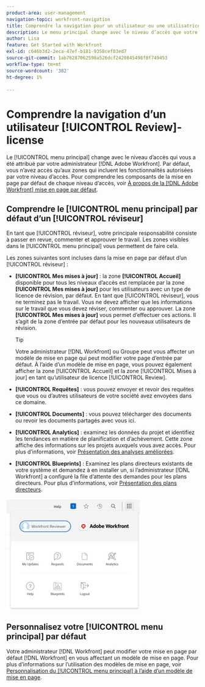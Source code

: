 ```yaml
---
product-area: user-management
navigation-topic: workfront-navigation
title: Comprendre la navigation pour un utilisateur ou une utilisatrice de licence de révision
description: Le menu principal change avec le niveau d’accès que votre administrateur  [!DNL Adobe Workfront] vous a attribué. Par défaut, vous n’avez accès qu’aux zones qui incluent les fonctionnalités autorisées par votre niveau d’accès.
author: Lisa
feature: Get Started with Workfront
exl-id: c646b3d2-2eca-47ef-b181-9358cef03ed7
source-git-commit: 1ab76287062598a526dcf2420845498f8f749453
workflow-type: tm+mt
source-wordcount: '382'
ht-degree: 1%

---
```


# Comprendre la navigation d’un utilisateur [!UICONTROL Review]-license

Le [!UICONTROL menu principal] change avec le niveau d’accès qui vous a été attribué par votre administrateur [!DNL Adobe Workfront]. Par défaut, vous n’avez accès qu’aux zones qui incluent les fonctionnalités autorisées par votre niveau d’accès. Pour comprendre les composants de la mise en page par défaut de chaque niveau d’accès, voir [À propos de la  [!DNL Adobe Workfront] mise en page par défaut](../../../administration-and-setup/customize-workfront/use-layout-templates/about-the-default-wf-layout.md).

## Comprendre le [!UICONTROL menu principal] par défaut d’un [!UICONTROL réviseur]

En tant que [!UICONTROL réviseur], votre principale responsabilité consiste à passer en revue, commenter et approuver le travail. Les zones visibles dans le [!UICONTROL menu principal] vous permettent de faire cela.

Les zones suivantes sont incluses dans la mise en page par défaut d’un [!UICONTROL réviseur] :

* **[!UICONTROL Mes mises à jour]** : la zone **[!UICONTROL Accueil]** disponible pour tous les niveaux d’accès est remplacée par la zone **[!UICONTROL Mes mises à jour]** pour les utilisateurs avec un type de licence de révision, par défaut. En tant que [!UICONTROL réviseur], vous ne terminez pas le travail. Vous ne devez afficher que les informations sur le travail que vous devez réviser, commenter ou approuver. La zone **[!UICONTROL Mes mises à jour]** vous permet d’effectuer ces actions. Il s’agit de la zone d’entrée par défaut pour les nouveaux utilisateurs de révision.

  >[!TIP]
  >
  >Votre administrateur [!DNL Workfront] ou Groupe peut vous affecter un modèle de mise en page qui peut modifier votre page d’entrée par défaut. À l’aide d’un modèle de mise en page, vous pouvez également afficher la zone [!UICONTROL Accueil] et la zone [!UICONTROL Mises à jour] en tant qu’utilisateur de licence [!UICONTROL Review].

* **[!UICONTROL Requêtes]** : vous pouvez envoyer et revoir des requêtes que vous ou d’autres utilisateurs de votre société avez envoyées dans ce domaine.
* **[!UICONTROL Documents]** : vous pouvez télécharger des documents ou revoir les documents partagés avec vous ici.
* **[!UICONTROL Analytics]** : examinez les données du projet et identifiez les tendances en matière de planification et d’achèvement. Cette zone affiche des informations sur les projets auxquels vous avez accès. Pour plus d’informations, voir [Présentation des analyses améliorées](../../../enhanced-analytics/enhanced-analytics-overview.md).

* **[!UICONTROL Blueprints]** : Examinez les plans directeurs existants de votre système et demandez à en installer un, si l’administrateur [!DNL Workfront] a configuré la file d’attente des demandes pour les plans directeurs. Pour plus d’informations, voir [Présentation des plans directeurs](../../../administration-and-setup/blueprints/blueprints-overview.md).


![](assets/access-my-updates-from-main-menu-reviewer-user-nwe-350x294.png)

## Personnalisez votre [!UICONTROL menu principal] par défaut

Votre administrateur [!DNL Workfront] peut modifier votre mise en page par défaut [!DNL Workfront] en vous affectant un modèle de mise en page. Pour plus d’informations sur l’utilisation des modèles de mise en page, voir [Personnalisation du [!UICONTROL menu principal] à l’aide d’un modèle de mise en page](../../../administration-and-setup/customize-workfront/use-layout-templates/customize-main-menu.md).
